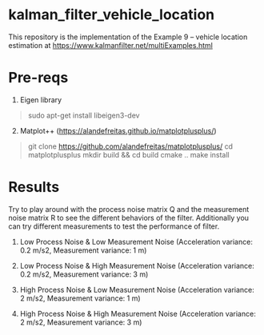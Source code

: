 # kalman_filter_vehicle_location
This repository is the implementation of the Example 9 – vehicle location estimation at https://www.kalmanfilter.net/multiExamples.html

# Pre-reqs
 1. Eigen library
>    sudo apt-get install libeigen3-dev
 2. Matplot++ (https://alandefreitas.github.io/matplotplusplus/)
>    git clone https://github.com/alandefreitas/matplotplusplus/
>    cd matplotplusplus
>    mkdir build && cd build
>    cmake ..
>    make install

# Results
Try to play around with the process noise matrix Q and the measurement noise matrix R to see the different behaviors of the filter.
Additionally you can try different measurements to test the performance of filter.

1. Low Process Noise & Low Measurement Noise (Acceleration variance: 0.2 m/s2, Measurement variance: 1 m)

2. Low Process Noise & High Measurement Noise (Acceleration variance: 0.2 m/s2, Measurement variance: 3 m)

3. High Process Noise & Low Measurement Noise (Acceleration variance: 2 m/s2, Measurement variance: 1 m)

4. High Process Noise & High Measurement Noise (Acceleration variance: 2 m/s2, Measurement variance: 3 m)
